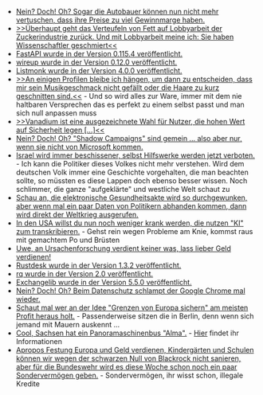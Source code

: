 * [Nein? Doch! Oh? Sogar die Autobauer können nun nicht mehr vertuschen, dass ihre Preise zu viel Gewinnmarge haben.](https://blog.fefe.de/?ts=99e086e4)
* [>>Überhaupt geht das Verteufeln von Fett auf Lobbyarbeit der Zuckerindustrie zurück. Und mit Lobbyarbeit meine ich: Sie haben Wissenschaftler geschmiert<<](https://blog.fefe.de/?ts=99e080dc)
* [FastAPI wurde in der Version 0.115.4 veröffentlicht.](https://github.com/fastapi/fastapi/releases/tag/0.115.4)
* [wireup wurde in der Version 0.12.0 veröffentlicht.](https://github.com/maldoinc/wireup/releases/tag/v0.12.0)
* [Listmonk wurde in der Version 4.0.0 veröffentlicht.](https://github.com/knadh/listmonk/releases/tag/v4.0.0)
* [>>An einigen Profilen bleibe ich hängen, um dann zu entscheiden, dass mir sein Musikgeschmack nicht gefällt oder die Haare zu kurz geschnitten sind.<<](https://netzpolitik.org/2024/breakpoint-eine-versachlichte-romanze/) - Und so wird alles zur Ware, immer mit dem nie haltbaren Versprechen das es perfekt zu einem selbst passt und man sich null anpassen muss
* [>>Vanadium ist eine ausgezeichnete Wahl für Nutzer, die hohen Wert auf Sicherheit legen [...]<<](https://www.kuketz-blog.de/vanadium-sichere-und-datenschutzfreundliche-android-browser-teil-6/)
* [Nein? Doch! Oh? "Shadow Campaigns" sind gemein ... also aber nur, wenn sie nicht von Microsoft kommen.](https://blog.fefe.de/?ts=99ded876)
* [Israel wird immer beschissener, selbst Hilfswerke werden jetzt verboten.](https://blog.fefe.de/?ts=99dec90c) - Ich kann die Politiker dieses Volkes nicht mehr verstehen. Wird dem deutschen Volk immer eine Geschichte vorgehalten, die man beachten sollte, so müssten es diese Lappen doch ebenso besser wissen. Noch schlimmer, die ganze "aufgeklärte" und westliche Welt schaut zu
* [Schau an, die elektronische Gesundheitsakte wird so durchgewunken, aber wenn mal ein paar Daten von Politikern abhanden kommen, dann wird direkt der Weltkrieg ausgerufen.](https://blog.fefe.de/?ts=99e13bfd)
* [In den USA willst du nun noch weniger krank werden, die nutzen "KI" zum transkribieren.](https://blog.fefe.de/?ts=99e13548) - Gehst rein wegen Probleme am Knie, kommst raus mit gemachtem Po und Brüsten
* [Uwe, an Ursachenforschung verdient keiner was, lass lieber Geld verdienen!](https://blog.fefe.de/?ts=99e1a5da)
* [Rustdesk wurde in der Version 1.3.2 veröffentlicht.](https://github.com/rustdesk/rustdesk/releases/tag/1.3.2)
* [rq wurde in der Version 2.0 veröffentlicht.](https://github.com/rq/rq/releases/tag/v2.0)
* [Exchangelib wurde in der Version 5.5.0 veröffentlicht.](https://github.com/ecederstrand/exchangelib/releases/tag/v5.5.0)
* [Nein? Doch! Oh? Beim Datenschutz schlampt der Google Chrome mal wieder.](https://www.bleepingcomputer.com/news/security/new-tool-bypasses-google-chromes-new-cookie-encryption-system/)
* [Schaut mal wer an der Idee "Grenzen von Europa sichern" am meisten Profit heraus holt.](https://netzpolitik.org/2024/festung-europa-die-profiteure-der-technischen-migrationsabwehr/) - Passenderweise sitzen die in Berlin, denn wenn sich jemand mit Mauern auskennt ...
* [Cool, Sachsen hat ein Panoramaschinenbus "Alma".](https://www.mdr.de/video/mdr-videos/b/video-870854.html) - [Hier](https://schienenbusreisen.de/) findet ihr Informationen
* [Apropos Festung Europa und Geld verdienen, Kindergärten und Schulen können wir wegen der schwarzen Null von Blackrock nicht sanieren, aber für die Bundeswehr wird es diese Woche schon noch ein paar Sondervermögen geben.](https://tuxproject.de/blog/2024/10/abschliessende-anmerkung-zu-den-diesjaehrigen-us-wahlen/) - Sondervermögen, ihr wisst schon, illegale Kredite
